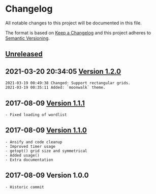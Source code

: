 # Changelog

All notable changes to this project will be documented in this file.

The format is based on [Keep a Changelog](http://keepachangelog.com/en/1.0.0/)
and this project adheres to [Semantic Versioning](http://semver.org/spec/v2.0.0.html).

## [Unreleased]

## 2021-03-20 20:34:05 [Version 1.2.0]

```
2021-03-19 00:49:38 Changed: Support rectangular grids.
2021-03-19 00:35:11 Added: `moonwalk` theme.
```

## 2017-08-09 [Version 1.1.1]

```
- Fixed loading of wordlist
```

## 2017-08-09 [Version 1.1.0]

```
- Ansify and code cleanup
- Improved timer usage
- getopt() grid size and symmetrical
- Added usage()
- Extra documentation
```

## 2017-08-09 Version 1.0.0

```
- Historic commit
```

[Unreleased]: https://github.com/xyzzy/jigsaw/compare/v1.2.0...HEAD
[Version 1.2.0]: https://github.com/xyzzy/jigsaw/compare/v1.1.1...v1.2.0
[Version 1.1.1]: https://github.com/xyzzy/jigsaw/compare/v1.1.0...v1.1.1
[Version 1.1.0]: https://github.com/xyzzy/jigsaw/compare/v1.0.0...v1.1.0
